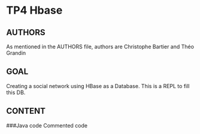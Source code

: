# TP4 Hbase

## AUTHORS
As mentioned in the AUTHORS file, authors are Christophe Bartier and Théo Grandin

## GOAL
Creating a social network using HBase as a Database. This is a REPL to fill this DB.

## CONTENT
###Java code
Commented code
